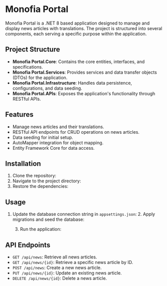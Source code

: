 # Monofia Portal

Monofia Portal is a .NET 8 based application designed to manage and display news articles with translations. The project is structured into several components, each serving a specific purpose within the application.

## Project Structure

- **Monofia Portal.Core**: Contains the core entities, interfaces, and specifications.
- **Monofia Portal.Services**: Provides services and data transfer objects (DTOs) for the application.
- **Monofia Portal.Infrastructure**: Handles data persistence, configurations, and data seeding.
- **Monofia Portal.APIs**: Exposes the application's functionality through RESTful APIs.

## Features

- Manage news articles and their translations.
- RESTful API endpoints for CRUD operations on news articles.
- Data seeding for initial setup.
- AutoMapper integration for object mapping.
- Entity Framework Core for data access.

## Installation

1. Clone the repository:
2. Navigate to the project directory:
3.  Restore the dependencies:


## Usage

1. Update the database connection string in `appsettings.json`:
   2. Apply migrations and seed the database:

   3. Run the application:

   
## API Endpoints

- `GET /api/news`: Retrieve all news articles.
- `GET /api/news/{id}`: Retrieve a specific news article by ID.
- `POST /api/news`: Create a new news article.
- `PUT /api/news/{id}`: Update an existing news article.
- `DELETE /api/news/{id}`: Delete a news article.




   
   
